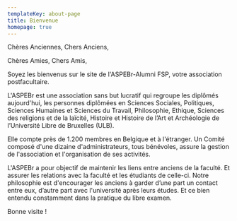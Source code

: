```yaml
---
templateKey: about-page
title: Bienvenue
homepage: true
---
```

Chères Anciennes, Chers Anciens, 

Chères Amies, Chers Amis,

Soyez les bienvenus sur le site de l'ASPEBr-Alumni FSP, votre association postfacultaire.

L'ASPEBr est une association sans but lucratif qui regroupe les diplômés aujourd'hui, les personnes diplômées en Sciences Sociales, Politiques, Sciences Humaines et Sciences du Travail, Philosophie, Ethique, Sciences des religions et de la laïcité, Histoire et Histoire de l’Art et Archéologie de l’Université Libre de Bruxelles (ULB).

Elle compte près de 1.200 membres en Belgique et à l'étranger. Un Comité composé d'une dizaine d'administrateurs, tous bénévoles, assure la gestion de l'association et l'organisation de ses activités.


L'ASPEBr a pour objectif de maintenir les liens entre anciens de la faculté. Et assurer les relations avec la faculté et les étudiants de celle-ci. Notre philosophie est d'encourager les anciens à garder d’une part un contact entre eux, d’autre part  avec l'université après leurs études. Et ce bien entendu constamment dans la pratique du libre examen.

Bonne visite !
